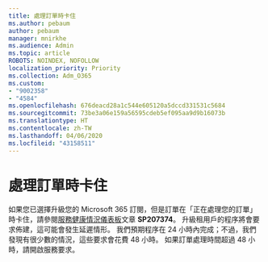 ```yaml
---
title: 處理訂單時卡住
ms.author: pebaum
author: pebaum
manager: mnirkhe
ms.audience: Admin
ms.topic: article
ROBOTS: NOINDEX, NOFOLLOW
localization_priority: Priority
ms.collection: Adm_O365
ms.custom:
- "9002358"
- "4584"
ms.openlocfilehash: 676deacd28a1c544e605120a5dccd331531c5684
ms.sourcegitcommit: 73be3a06e159a56595cdeb5ef095aa9d9b16073b
ms.translationtype: HT
ms.contentlocale: zh-TW
ms.lasthandoff: 04/06/2020
ms.locfileid: "43158511"
---
```

# <a name="stuck-on-processing-order"></a>處理訂單時卡住

如果您已選擇升級您的 Microsoft 365 訂閱，但是訂單在「正在處理您的訂單」時卡住，請參閱[服務健康情況儀表板](https://admin.microsoft.com/AdminPortal/Home?adminportal=1&msCV=%2BbOQtMNsz0ei8f5z.0.36#/servicehealth)文章 **SP207374**。 升級租用戶的程序將會要求佈建，這可能會發生延遲情形。 我們預期程序在 24 小時內完成；不過，我們發現有很少數的情況，這些要求會花費 48 小時。 如果訂單處理時間超過 48 小時，請開啟服務要求。
